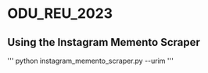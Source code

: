 ﻿# ODU_REU_2023
## Using the Instagram Memento Scraper
''' 
python instagram_memento_scraper.py --urim
'''
